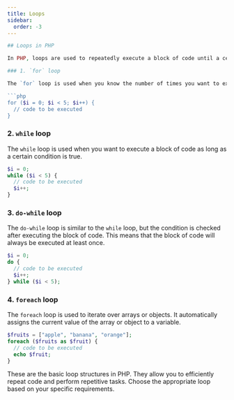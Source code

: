 ```yaml
---
title: Loops
sidebar:
  order: -3
---
```

```php
## Loops in PHP

In PHP, loops are used to repeatedly execute a block of code until a certain condition is met. There are several types of loops available in PHP:

### 1. `for` loop

The `for` loop is used when you know the number of times you want to execute a block of code. It consists of three parts: initialization, condition, and increment/decrement.

```php
for ($i = 0; $i < 5; $i++) {
  // code to be executed
}
```

### 2. `while` loop

The `while` loop is used when you want to execute a block of code as long as a certain condition is true.

```php
$i = 0;
while ($i < 5) {
  // code to be executed
  $i++;
}
```

### 3. `do-while` loop

The `do-while` loop is similar to the `while` loop, but the condition is checked after executing the block of code. This means that the block of code will always be executed at least once.

```php
$i = 0;
do {
  // code to be executed
  $i++;
} while ($i < 5);
```

### 4. `foreach` loop

The `foreach` loop is used to iterate over arrays or objects. It automatically assigns the current value of the array or object to a variable.

```php
$fruits = ["apple", "banana", "orange"];
foreach ($fruits as $fruit) {
  // code to be executed
  echo $fruit;
}
```

These are the basic loop structures in PHP. They allow you to efficiently repeat code and perform repetitive tasks. Choose the appropriate loop based on your specific requirements.
```